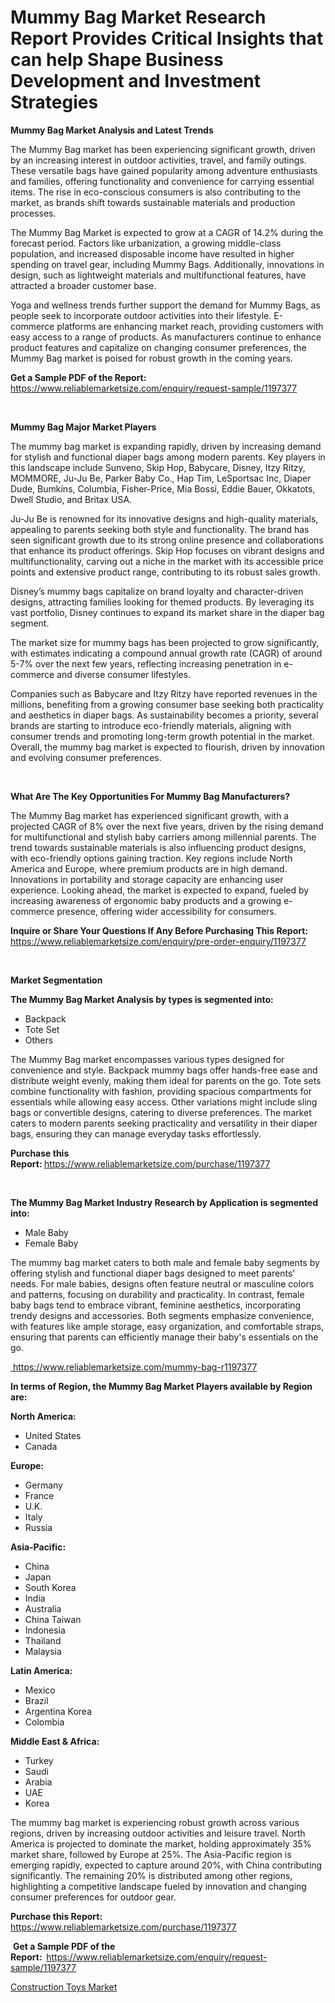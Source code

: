 <p><h1>Mummy Bag Market Research Report Provides Critical Insights that can help Shape Business Development and Investment Strategies</h1></p><p><strong>Mummy Bag Market Analysis and Latest Trends</strong></p>
<p><p>The Mummy Bag market has been experiencing significant growth, driven by an increasing interest in outdoor activities, travel, and family outings. These versatile bags have gained popularity among adventure enthusiasts and families, offering functionality and convenience for carrying essential items. The rise in eco-conscious consumers is also contributing to the market, as brands shift towards sustainable materials and production processes.</p><p>The Mummy Bag Market is expected to grow at a CAGR of 14.2% during the forecast period. Factors like urbanization, a growing middle-class population, and increased disposable income have resulted in higher spending on travel gear, including Mummy Bags. Additionally, innovations in design, such as lightweight materials and multifunctional features, have attracted a broader customer base.</p><p>Yoga and wellness trends further support the demand for Mummy Bags, as people seek to incorporate outdoor activities into their lifestyle. E-commerce platforms are enhancing market reach, providing customers with easy access to a range of products. As manufacturers continue to enhance product features and capitalize on changing consumer preferences, the Mummy Bag market is poised for robust growth in the coming years.</p></p>
<p><strong>Get a Sample PDF of the Report:&nbsp;</strong> <a href="https://www.reliablemarketsize.com/enquiry/request-sample/1197377?utm_campaign=1991&utm_medium=2&utm_source=Github&utm_content=ia&utm_term=07022025&utm_id=mummy-bag">https://www.reliablemarketsize.com/enquiry/request-sample/1197377</a></p>
<p>&nbsp;</p>
<p><strong>Mummy Bag Major Market Players</strong></p>
<p><p>The mummy bag market is expanding rapidly, driven by increasing demand for stylish and functional diaper bags among modern parents. Key players in this landscape include Sunveno, Skip Hop, Babycare, Disney, Itzy Ritzy, MOMMORE, Ju-Ju Be, Parker Baby Co., Hap Tim, LeSportsac Inc, Diaper Dude, Bumkins, Columbia, Fisher-Price, Mia Bossi, Eddie Bauer, Okkatots, Dwell Studio, and Britax USA.</p><p>Ju-Ju Be is renowned for its innovative designs and high-quality materials, appealing to parents seeking both style and functionality. The brand has seen significant growth due to its strong online presence and collaborations that enhance its product offerings. Skip Hop focuses on vibrant designs and multifunctionality, carving out a niche in the market with its accessible price points and extensive product range, contributing to its robust sales growth.</p><p>Disney’s mummy bags capitalize on brand loyalty and character-driven designs, attracting families looking for themed products. By leveraging its vast portfolio, Disney continues to expand its market share in the diaper bag segment.</p><p>The market size for mummy bags has been projected to grow significantly, with estimates indicating a compound annual growth rate (CAGR) of around 5-7% over the next few years, reflecting increasing penetration in e-commerce and diverse consumer lifestyles.</p><p>Companies such as Babycare and Itzy Ritzy have reported revenues in the millions, benefiting from a growing consumer base seeking both practicality and aesthetics in diaper bags. As sustainability becomes a priority, several brands are starting to introduce eco-friendly materials, aligning with consumer trends and promoting long-term growth potential in the market. Overall, the mummy bag market is expected to flourish, driven by innovation and evolving consumer preferences.</p></p>
<p>&nbsp;</p>
<p><strong>What Are The Key Opportunities For Mummy Bag Manufacturers?</strong></p>
<p><p>The Mummy Bag market has experienced significant growth, with a projected CAGR of 8% over the next five years, driven by the rising demand for multifunctional and stylish baby carriers among millennial parents. The trend towards sustainable materials is also influencing product designs, with eco-friendly options gaining traction. Key regions include North America and Europe, where premium products are in high demand. Innovations in portability and storage capacity are enhancing user experience. Looking ahead, the market is expected to expand, fueled by increasing awareness of ergonomic baby products and a growing e-commerce presence, offering wider accessibility for consumers.</p></p>
<p><strong>Inquire or Share Your Questions If Any Before Purchasing This Report:</strong> <a href="https://www.reliablemarketsize.com/enquiry/pre-order-enquiry/1197377?utm_campaign=1991&utm_medium=2&utm_source=Github&utm_content=ia&utm_term=07022025&utm_id=mummy-bag">https://www.reliablemarketsize.com/enquiry/pre-order-enquiry/1197377</a></p>
<p>&nbsp;</p>
<p><strong>Market Segmentation</strong></p>
<p><strong>The Mummy Bag Market Analysis by types is segmented into:</strong></p>
<p><ul><li>Backpack</li><li>Tote Set</li><li>Others</li></ul></p>
<p><p>The Mummy Bag market encompasses various types designed for convenience and style. Backpack mummy bags offer hands-free ease and distribute weight evenly, making them ideal for parents on the go. Tote sets combine functionality with fashion, providing spacious compartments for essentials while allowing easy access. Other variations might include sling bags or convertible designs, catering to diverse preferences. The market caters to modern parents seeking practicality and versatility in their diaper bags, ensuring they can manage everyday tasks effortlessly.</p></p>
<p><strong>Purchase this Report:&nbsp;</strong><a href="https://www.reliablemarketsize.com/purchase/1197377?utm_campaign=1991&utm_medium=2&utm_source=Github&utm_content=ia&utm_term=07022025&utm_id=mummy-bag">https://www.reliablemarketsize.com/purchase/1197377</a></p>
<p>&nbsp;</p>
<p><strong>The Mummy Bag Market Industry Research by Application is segmented into:</strong></p>
<p><ul><li>Male Baby</li><li>Female Baby</li></ul></p>
<p><p>The mummy bag market caters to both male and female baby segments by offering stylish and functional diaper bags designed to meet parents' needs. For male babies, designs often feature neutral or masculine colors and patterns, focusing on durability and practicality. In contrast, female baby bags tend to embrace vibrant, feminine aesthetics, incorporating trendy designs and accessories. Both segments emphasize convenience, with features like ample storage, easy organization, and comfortable straps, ensuring that parents can efficiently manage their baby's essentials on the go.</p></p>
<p><a href="https://www.reliablemarketsize.com/mummy-bag-r1197377?utm_campaign=1991&utm_medium=2&utm_source=Github&utm_content=ia&utm_term=07022025&utm_id=mummy-bag">&nbsp;https://www.reliablemarketsize.com/mummy-bag-r1197377</a></p>
<p><strong>In terms of Region, the Mummy Bag Market Players available by Region are:</strong></p>
<p>
    <p> <strong> North America: </strong>
        <ul>
            <li>United States</li>
            <li>Canada</li>
        </ul>
        </p> 
    <p> <strong> Europe: </strong>
        <ul>
            <li>Germany</li>
            <li>France</li>
            <li>U.K.</li>
            <li>Italy</li>
            <li>Russia</li>
        </ul>
        </p> 
    <p> <strong> Asia-Pacific: </strong>
        <ul>
            <li>China</li>
            <li>Japan</li>
            <li>South Korea</li>
            <li>India</li>
            <li>Australia</li>
            <li>China Taiwan</li>
            <li>Indonesia</li>
            <li>Thailand</li>
            <li>Malaysia</li>
        </ul>
        </p> 
    <p> <strong> Latin America: </strong>
        <ul>
            <li>Mexico</li>
            <li>Brazil</li>
            <li>Argentina Korea</li>
            <li>Colombia</li>
        </ul>
        </p> 
    <p> <strong> Middle East & Africa: </strong>
        <ul>
            <li>Turkey</li>
            <li>Saudi</li>
            <li>Arabia</li>
            <li>UAE</li>
            <li>Korea</li>
        </ul>
    </p>
    </p>
<p><p>The mummy bag market is experiencing robust growth across various regions, driven by increasing outdoor activities and leisure travel. North America is projected to dominate the market, holding approximately 35% market share, followed by Europe at 25%. The Asia-Pacific region is emerging rapidly, expected to capture around 20%, with China contributing significantly. The remaining 20% is distributed among other regions, highlighting a competitive landscape fueled by innovation and changing consumer preferences for outdoor gear.</p></p>
<p><strong>Purchase this Report: </strong><a href="https://www.reliablemarketsize.com/purchase/1197377?utm_campaign=1991&utm_medium=2&utm_source=Github&utm_content=ia&utm_term=07022025&utm_id=mummy-bag">https://www.reliablemarketsize.com/purchase/1197377</a></p>
<p>&nbsp;<strong>Get a Sample PDF of the Report:&nbsp;&nbsp;</strong><a href="https://www.reliablemarketsize.com/enquiry/request-sample/1197377?utm_campaign=1991&utm_medium=2&utm_source=Github&utm_content=ia&utm_term=07022025&utm_id=mummy-bag">https://www.reliablemarketsize.com/enquiry/request-sample/1197377</a></p>
<p><strong></strong></p>
<p><p><a href="https://github.com/YashRP12/Market-Research-Report-List-7/blob/main/construction-toys-market.md?utm_campaign=1991&utm_medium=2&utm_source=Github&utm_content=ia&utm_term=07022025&utm_id=mummy-bag">Construction Toys Market</a></p></p>